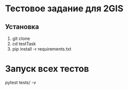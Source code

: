 # Тестовое задание для 2GIS

## Установка
1. git clone
2. cd testTask
3. pip install -r requirements.txt

# Запуск всех тестов
pytest tests/ -v


